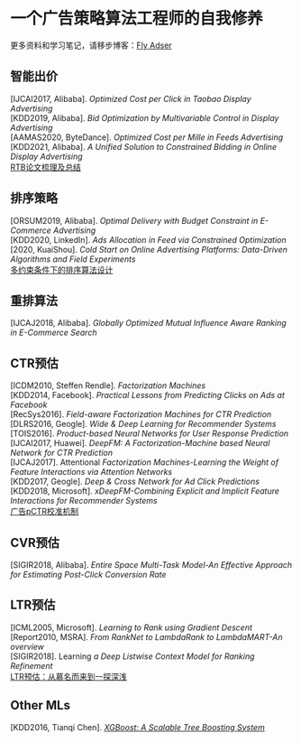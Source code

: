 # 一个广告策略算法工程师的自我修养
更多资料和学习笔记，请移步博客：[Fly Adser](https://fly-adser.top/)

 ## 智能出价
 [IJCAI2017, Alibaba]. *Optimized Cost per Click in Taobao Display Advertising*   
 [KDD2019, Alibaba]. *Bid Optimization by Multivariable Control in Display Advertising*  
 [AAMAS2020, ByteDance]. *Optimized Cost per Mille in Feeds Advertising*   
 [KDD2021, Alibaba]. *A Unified Solution to Constrained Bidding in Online Display Advertising*      
 [RTB论文梳理及总结](https://fly-adser.top/2021/12/29/RTBpapers/)
 
 ## 排序策略
 [ORSUM2019, Alibaba]. *Optimal Delivery with Budget Constraint in E-Commerce Advertising*    
 [KDD2020, LinkedIn]. *Ads Allocation in Feed via Constrained Optimization*    
 [2020, KuaiShou]. *Cold Start on Online Advertising Platforms: Data-Driven Algorithms and Field Experiments*    
 [多约束条件下的排序算法设计](https://fly-adser.top/2021/12/29/sortEquation/)
 
 ## 重排算法
 [IJCAJ2018, Alibaba]. *Globally Optimized Mutual Influence Aware Ranking in E-Commerce Search*  
 
 ## CTR预估
 [ICDM2010, Steffen Rendle]. *Factorization Machines*   
 [KDD2014, Facebook]. *Practical Lessons from Predicting Clicks on Ads at Facebook*  
 [RecSys2016]. *Field-aware Factorization Machines for CTR Prediction*      
 [DLRS2016, Geogle]. *Wide & Deep Learning for Recommender Systems*  
 [TOIS2016]. *Product-based Neural Networks for User Response Prediction*  
 [IJCAI2017, Huawei]. *DeepFM: A Factorization-Machine based Neural Network for CTR Prediction*  
 [IJCAJ2017]. Attentional *Factorization Machines-Learning the Weight of Feature Interactions via Attention Networks*  
 [KDD2017, Geogle]. *Deep & Cross Network for Ad Click Predictions*  
 [KDD2018, Microsoft]. *xDeepFM-Combining Explicit and Implicit Feature Interactions for Recommender Systems*  
 [广告pCTR校准机制](https://fly-adser.top/2022/01/20/ctrcali/)
 
 ## CVR预估
 [SIGIR2018, Alibaba]. *Entire Space Multi-Task Model-An Effective Approach for Estimating Post-Click Conversion Rate*
 
 ## LTR预估
 [ICML2005, Microsoft]. *Learning to Rank using Gradient Descent*  
 [Report2010, MSRA]. *From RankNet to LambdaRank to LambdaMART-An overview*  
 [SIGIR2018]. Learning *a Deep Listwise Context Model for Ranking Refinement*  
 [LTR预估：从慕名而来到一探深浅](https://fly-adser.top/2021/12/30/LTRpartA/)
 
 ## Other MLs 
 [KDD2016, Tianqi Chen]. *[XGBoost: A Scalable Tree Boosting System](https://fly-adser.top/2022/01/09/xgboost/)*
